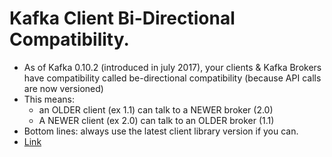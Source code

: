 # Kafka Client Bi-Directional Compatibility.


* As of Kafka 0.10.2 (introduced in july 2017), your clients & Kafka Brokers have compatibility called be-directional
  compatibility (because API calls are now versioned)
* This means:
  * an OLDER client (ex 1.1) can talk to a NEWER broker (2.0)
  * A NEWER client (ex 2.0) can talk to an OLDER broker (1.1) 
* Bottom lines: always use the latest client library version if you can.
* [Link](https://www.confluent.io/blog/upgrading-apache-kafka-clients-just-got-easier/)




